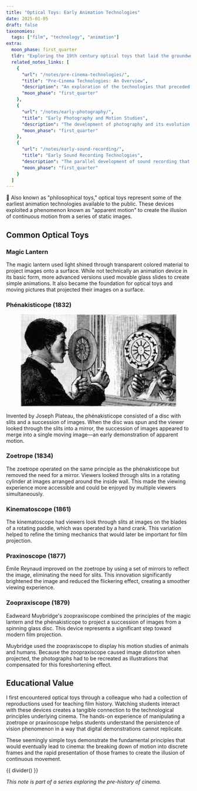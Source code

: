 ```yaml
---
title: "Optical Toys: Early Animation Technologies"
date: 2025-01-05
draft: false
taxonomies:
  tags: ["film", "technology", "animation"]
extra:
  moon_phase: first_quarter
  tldr: "Exploring the 19th century optical toys that laid the groundwork for cinematic animation."
  related_notes_links: [
    {
      "url": "/notes/pre-cinema-technologies/",
      "title": "Pre-Cinema Technologies: An Overview",
      "description": "An exploration of the technologies that preceded and laid the groundwork for cinema.",
      "moon_phase": "first_quarter"
    },
    {
      "url": "/notes/early-photography/",
      "title": "Early Photography and Motion Studies",
      "description": "The development of photography and its evolution toward capturing motion.",
      "moon_phase": "first_quarter"
    },
    {
      "url": "/notes/early-sound-recording/",
      "title": "Early Sound Recording Technologies",
      "description": "The parallel development of sound recording that would eventually merge with moving images.",
      "moon_phase": "first_quarter"
    }
  ]
---
```


<span class="og">🎠</span> Also known as "philosophical toys," optical toys represent some of the earliest animation technologies available to the public. These devices exploited a phenomenon known as "apparent motion" to create the illusion of continuous motion from a series of static images.

## Common Optical Toys

### Magic Lantern
The magic lantern used light shined through transparent colored material to project images onto a surface. While not technically an animation device in its basic form, more advanced versions used movable glass slides to create simple animations. It also became the foundation for optical toys and moving pictures that projected their images on a surface. 

### Phénakisticope (1832)

<figure class="center">
  <div class="pixel-corners--wrapper">
    <img src="/Phenakistoscope.jpg" alt="An illustration of a person holding a Phenakisticope up to use it." width="500px">
  </div>
</figure>

Invented by Joseph Plateau, the phénakisticope consisted of a disc with slits and a succession of images. When the disc was spun and the viewer looked through the slits into a mirror, the succession of images appeared to merge into a single moving image—an early demonstration of apparent motion.

### Zoetrope (1834)
The zoetrope operated on the same principle as the phénakisticope but removed the need for a mirror. Viewers looked through slits in a rotating cylinder at images arranged around the inside wall. This made the viewing experience more accessible and could be enjoyed by multiple viewers simultaneously.

### Kinematoscope (1861)
The kinematoscope had viewers look through slits at images on the blades of a rotating paddle, which was operated by a hand crank. This variation helped to refine the timing mechanics that would later be important for film projection.

### Praxinoscope (1877)
Émile Reynaud improved on the zoetrope by using a set of mirrors to reflect the image, eliminating the need for slits. This innovation significantly brightened the image and reduced the flickering effect, creating a smoother viewing experience.

### Zoopraxiscope (1879)
Eadweard Muybridge's zoopraxiscope combined the principles of the magic lantern and the phénakisticope to project a succession of images from a spinning glass disc. This device represents a significant step toward modern film projection.

Muybridge used the zoopraxiscope to display his motion studies of animals and humans. Because the zoopraxiscope caused image distortion when projected, the photographs had to be recreated as illustrations that compensated for this foreshortening effect.

## Educational Value

I first encountered optical toys through a colleague who had a collection of reproductions used for teaching film history. Watching students interact with these devices creates a tangible connection to the technological principles underlying cinema. The hands-on experience of manipulating a zoetrope or praxinoscope helps students understand the persistence of vision phenomenon in a way that digital demonstrations cannot replicate.

These seemingly simple toys demonstrate the fundamental principles that would eventually lead to cinema: the breaking down of motion into discrete frames and the rapid presentation of those frames to create the illusion of continuous movement.

{{ divider() }}

*This note is part of a series exploring the pre-history of cinema.*
